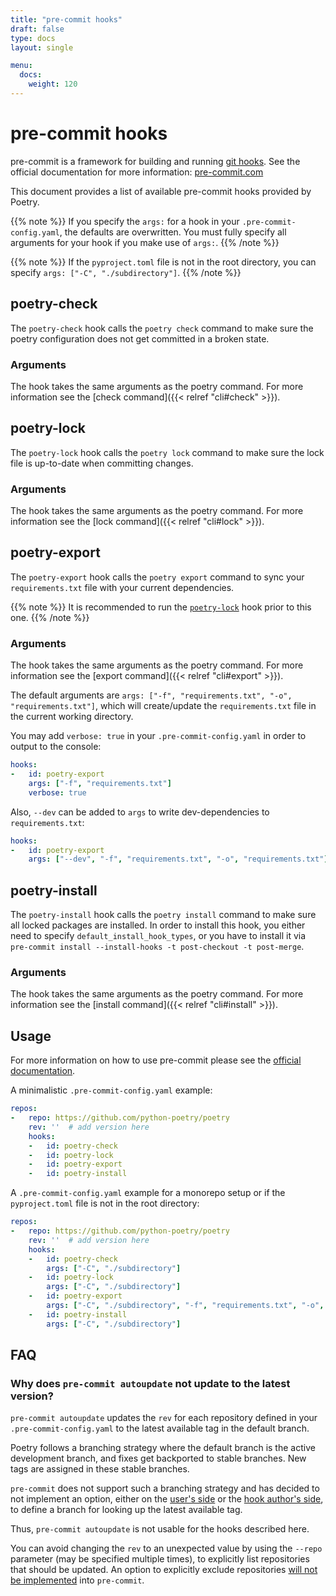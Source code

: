 ```yaml
---
title: "pre-commit hooks"
draft: false
type: docs
layout: single

menu:
  docs:
    weight: 120
---
```


# pre-commit hooks

pre-commit is a framework for building and running
[git hooks](https://git-scm.com/book/en/v2/Customizing-Git-Git-Hooks).
See the official documentation for more information: [pre-commit.com](https://pre-commit.com/)

This document provides a list of available pre-commit hooks provided by Poetry.


{{% note %}}
If you specify the `args:` for a hook in your `.pre-commit-config.yaml`,
the defaults are overwritten. You must fully specify all arguments for
your hook if you make use of `args:`.
{{% /note %}}

{{% note %}}
If the `pyproject.toml` file is not in the root directory, you can specify `args: ["-C", "./subdirectory"]`.
{{% /note %}}

## poetry-check

The `poetry-check` hook calls the `poetry check` command
to make sure the poetry configuration does not get committed in a broken state.

### Arguments

The hook takes the same arguments as the poetry command.
For more information see the [check command]({{< relref "cli#check" >}}).

## poetry-lock

The `poetry-lock` hook calls the `poetry lock` command
to make sure the lock file is up-to-date when committing changes.

### Arguments

The hook takes the same arguments as the poetry command.
For more information see the [lock command]({{< relref "cli#lock" >}}).

## poetry-export

The `poetry-export` hook calls the `poetry export` command
to sync your `requirements.txt` file with your current dependencies.

{{% note %}}
It is recommended to run the [`poetry-lock`](#poetry-lock) hook prior to this one.
{{% /note %}}

### Arguments

The hook takes the same arguments as the poetry command.
For more information see the [export command]({{< relref "cli#export" >}}).

The default arguments are `args: ["-f", "requirements.txt", "-o", "requirements.txt"]`,
which will create/update the `requirements.txt` file in the current working directory.

You may add `verbose: true` in your `.pre-commit-config.yaml` in order to output to the
console:

```yaml
hooks:
-   id: poetry-export
    args: ["-f", "requirements.txt"]
    verbose: true
```

Also, `--dev` can be added to `args` to write dev-dependencies to `requirements.txt`:

```yaml
hooks:
-   id: poetry-export
    args: ["--dev", "-f", "requirements.txt", "-o", "requirements.txt"]
```

## poetry-install

The `poetry-install` hook calls the `poetry install` command
to make sure all locked packages are installed.
In order to install this hook, you either need to specify `default_install_hook_types`, or you have
to install it via `pre-commit install --install-hooks -t post-checkout -t post-merge`.

### Arguments

The hook takes the same arguments as the poetry command.
For more information see the [install command]({{< relref "cli#install" >}}).

## Usage

For more information on how to use pre-commit please see the [official documentation](https://pre-commit.com/).

A minimalistic `.pre-commit-config.yaml` example:

```yaml
repos:
-   repo: https://github.com/python-poetry/poetry
    rev: ''  # add version here
    hooks:
    -   id: poetry-check
    -   id: poetry-lock
    -   id: poetry-export
    -   id: poetry-install
```

A `.pre-commit-config.yaml` example for a monorepo setup or if the `pyproject.toml` file is not in the root directory:

```yaml
repos:
-   repo: https://github.com/python-poetry/poetry
    rev: ''  # add version here
    hooks:
    -   id: poetry-check
        args: ["-C", "./subdirectory"]
    -   id: poetry-lock
        args: ["-C", "./subdirectory"]
    -   id: poetry-export
        args: ["-C", "./subdirectory", "-f", "requirements.txt", "-o", "./subdirectory/requirements.txt"]
    -   id: poetry-install
        args: ["-C", "./subdirectory"]
```

## FAQ

### Why does `pre-commit autoupdate` not update to the latest version?

`pre-commit autoupdate` updates the `rev` for each repository defined in your `.pre-commit-config.yaml`
to the latest available tag in the default branch.

Poetry follows a branching strategy where the default branch is the active development branch,
and fixes get backported to stable branches. New tags are assigned in these stable branches.

`pre-commit` does not support such a branching strategy and has decided to not implement
an option, either on the [user's side](https://github.com/pre-commit/pre-commit/issues/2512)
or the [hook author's side](https://github.com/pre-commit/pre-commit/issues/2508), to define a branch for looking
up the latest available tag.

Thus, `pre-commit autoupdate` is not usable for the hooks described here.

You can avoid changing the `rev` to an unexpected value by using the `--repo` parameter (may be specified multiple
times), to explicitly list repositories that should be updated. An option to explicitly exclude
repositories [will not be implemented](https://github.com/pre-commit/pre-commit/issues/1959) into `pre-commit`.
